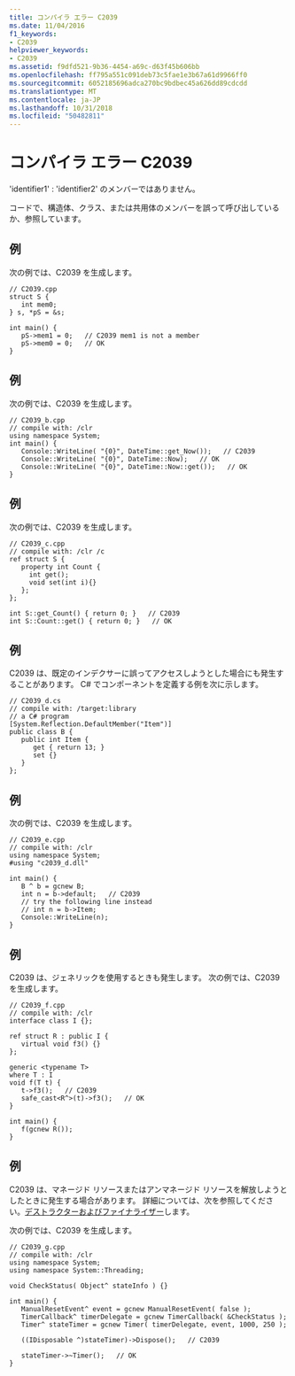 ```yaml
---
title: コンパイラ エラー C2039
ms.date: 11/04/2016
f1_keywords:
- C2039
helpviewer_keywords:
- C2039
ms.assetid: f9dfd521-9b36-4454-a69c-d63f45b606bb
ms.openlocfilehash: ff795a551c091deb73c5fae1e3b67a61d9966ff0
ms.sourcegitcommit: 6052185696adca270bc9bdbec45a626dd89cdcdd
ms.translationtype: MT
ms.contentlocale: ja-JP
ms.lasthandoff: 10/31/2018
ms.locfileid: "50482811"
---
```

# <a name="compiler-error-c2039"></a>コンパイラ エラー C2039

'identifier1' : 'identifier2' のメンバーではありません。

コードで、構造体、クラス、または共用体のメンバーを誤って呼び出しているか、参照しています。

## <a name="example"></a>例

次の例では、C2039 を生成します。

```
// C2039.cpp
struct S {
   int mem0;
} s, *pS = &s;

int main() {
   pS->mem1 = 0;   // C2039 mem1 is not a member
   pS->mem0 = 0;   // OK
}
```

## <a name="example"></a>例

次の例では、C2039 を生成します。

```
// C2039_b.cpp
// compile with: /clr
using namespace System;
int main() {
   Console::WriteLine( "{0}", DateTime::get_Now());   // C2039
   Console::WriteLine( "{0}", DateTime::Now);   // OK
   Console::WriteLine( "{0}", DateTime::Now::get());   // OK
}
```

## <a name="example"></a>例

次の例では、C2039 を生成します。

```
// C2039_c.cpp
// compile with: /clr /c
ref struct S {
   property int Count {
     int get();
     void set(int i){}
   };
};

int S::get_Count() { return 0; }   // C2039
int S::Count::get() { return 0; }   // OK
```

## <a name="example"></a>例

C2039 は、既定のインデクサーに誤ってアクセスしようとした場合にも発生することがあります。 C# でコンポーネントを定義する例を次に示します。

```
// C2039_d.cs
// compile with: /target:library
// a C# program
[System.Reflection.DefaultMember("Item")]
public class B {
   public int Item {
      get { return 13; }
      set {}
   }
};
```

## <a name="example"></a>例

次の例では、C2039 を生成します。

```
// C2039_e.cpp
// compile with: /clr
using namespace System;
#using "c2039_d.dll"

int main() {
   B ^ b = gcnew B;
   int n = b->default;   // C2039
   // try the following line instead
   // int n = b->Item;
   Console::WriteLine(n);
}
```

## <a name="example"></a>例

C2039 は、ジェネリックを使用するときも発生します。 次の例では、C2039 を生成します。

```
// C2039_f.cpp
// compile with: /clr
interface class I {};

ref struct R : public I {
   virtual void f3() {}
};

generic <typename T>
where T : I
void f(T t) {
   t->f3();   // C2039
   safe_cast<R^>(t)->f3();   // OK
}

int main() {
   f(gcnew R());
}
```

## <a name="example"></a>例

C2039 は、マネージド リソースまたはアンマネージド リソースを解放しようとしたときに発生する場合があります。 詳細については、次を参照してください。[デストラクターおよびファイナライザー](../../dotnet/how-to-define-and-consume-classes-and-structs-cpp-cli.md#BKMK_Destructors_and_finalizers)します。

次の例では、C2039 を生成します。

```
// C2039_g.cpp
// compile with: /clr
using namespace System;
using namespace System::Threading;

void CheckStatus( Object^ stateInfo ) {}

int main() {
   ManualResetEvent^ event = gcnew ManualResetEvent( false );
   TimerCallback^ timerDelegate = gcnew TimerCallback( &CheckStatus );
   Timer^ stateTimer = gcnew Timer( timerDelegate, event, 1000, 250 );

   ((IDisposable ^)stateTimer)->Dispose();   // C2039

   stateTimer->~Timer();   // OK
}
```